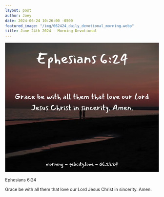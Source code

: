 ```yaml
---
layout: post
author: Joey
date: 2024-06-24 10:26:00 -0500
featured_image: "/img/062424_daily_devotional_morning.webp"
title: June 24th 2024 - Morning Devotional
---
```


[![June 24th 2024 - Morning Devotional](/img/062424_daily_devotional_morning.webp)](/img/062424_daily_devotional_morning.webp)

Ephesians 6:24

Grace be with all them that love our Lord Jesus Christ in sincerity. Amen.

<!-- <hr>

Please consider purchasing a mug to support the page by clicking the image below, thank you!

[![June 20th 2024 - Morning Devotional - Mug](/img/mugs/061124_morning_mug.webp)](https://www.joeybrinkman.com/shop) -->